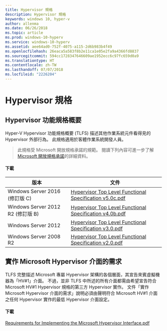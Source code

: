 ```yaml
---
title: Hypervisor 規格
description: Hypervisor 規格
keywords: windows 10, hyper-v
author: allenma
ms.date: 06/26/2018
ms.topic: article
ms.prod: windows-10-hyperv
ms.service: windows-10-hyperv
ms.assetid: aee64ad0-752f-4075-a115-2d6b983b4f49
ms.openlocfilehash: 26eaca5a583f8b2e11ca1e05e2fa9a4366fd8837
ms.sourcegitcommit: 594cc1728347646609ae1952ecc6c97fc659d0a9
ms.translationtype: HT
ms.contentlocale: zh-TW
ms.lasthandoff: 07/07/2018
ms.locfileid: "2226204"
---
```

# <a name="hypervisor-specifications"></a>Hypervisor 規格

## <a name="hypervisor-top-level-functional-specification"></a>Hypervisor 功能規格概要

Hyper-V Hypervisor 功能規格概要 (TLFS) 描述其他作業系統元件看得見的 Hypervisor 外部行為。 此規格適用於客體作業系統開發人員。
  
> 此規格受 Microsoft 開放規格承諾的規範。  閱讀下列內容可進一步了解 [Microsoft 開放規格承諾](https://msdn.microsoft.com/en-us/openspecifications)的詳細資料。  

#### <a name="download"></a>下載
版本 | 文件
--- | ---
Windows Server 2016 (修訂版 C) | [Hypervisor Top Level Functional Specification v5.0c.pdf](https://github.com/MicrosoftDocs/Virtualization-Documentation/raw/live/tlfs/Hypervisor%20Top%20Level%20Functional%20Specification%20v5.0C.pdf)
Windows Server 2012 R2 (修訂版 B) | [Hypervisor Top Level Functional Specification v4.0b.pdf](https://github.com/Microsoft/Virtualization-Documentation/raw/master/tlfs/Hypervisor%20Top%20Level%20Functional%20Specification%20v4.0b.pdf)
Windows Server 2012 | [Hypervisor Top Level Functional Specification v3.0.pdf](https://github.com/Microsoft/Virtualization-Documentation/raw/master/tlfs/Hypervisor%20Top%20Level%20Functional%20Specification%20v3.0.pdf)
Windows Server 2008 R2 | [Hypervisor Top Level Functional Specification v2.0.pdf](https://github.com/Microsoft/Virtualization-Documentation/raw/master/tlfs/Hypervisor%20Top%20Level%20Functional%20Specification%20v2.0.pdf)

## <a name="requirements-for-implementing-the-microsoft-hypervisor-interface"></a>實作 Microsoft Hypervisor 介面的需求

TLFS 完整描述 Microsoft 專屬 Hypervisor 架構的各個層面，其宣告來賓虛擬機器為「HV#1」介面。  不過，並非 TLFS 中所述的所有介面都需由希望宣告符合 Microsoft HV#1 Hypervisor 規格的第三方 Hypervisor 實作。 文件「實作 Microsoft Hypervisor 介面的需求」說明必須由聲明符合 Microsoft HV#1 介面之任何 Hypervisor 實作的最低 Hypervisor 介面設定。

#### <a name="download"></a>下載

[Requirements for Implementing the Microsoft Hypervisor Interface.pdf](https://github.com/Microsoft/Virtualization-Documentation/raw/master/tlfs/Requirements%20for%20Implementing%20the%20Microsoft%20Hypervisor%20Interface.pdf)
